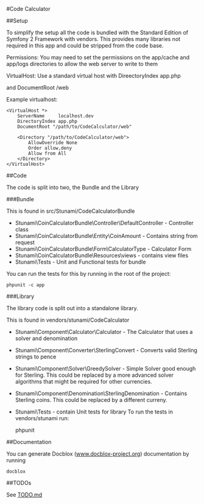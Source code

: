 #Code Calculator

##Setup

To simplify the setup all the code is bundled with the Standard Edition of Symfony 2 Framework with vendors.
This provides many libraries not required in this app and could be stripped from the code base.

Permissions: You may need to set the permissions on the app/cache and app/logs directories to allow the web server to write to them

VirtualHost: Use a standard virtual host with DireectoryIndex app.php

and DocumentRoot <theprojectroot>/web

Example virtualhost:

    <VirtualHost *>
        ServerName     localhost.dev
        DirectoryIndex app.php
        DocumentRoot "/path/to/CodeCalculator/web"

        <Directory "/path/to/CodeCalculator/web">
            AllowOverride None
            Order allow,deny
            Allow from All
        </Directory>
    </VirtualHost>

##Code

The code is split into two, the Bundle and the Library

###Bundle

This is found in src/Stunami/CodeCalculatorBundle

* Stunami\CoinCalculatorBundle\Controller\DefaultController - Controller class
* Stunami\CoinCalculatorBundle\Entity\CoinAmount - Contains string from request
* Stunami\CoinCalculatorBundle\Form\CalculatorType - Calculator Form
* Stunami\CoinCalculatorBundle\Resources\views - contains view files
* Stunami\Tests - Unit and Functional tests for bundle

You can run the tests for this by running in the root of the project:

    phpunit -c app

###Library

The library code is split out into a standalone library.

This is found in vendors/stunami/CodeCalculator

* Stunami\Component\Calculator\Calculator - The Calculator that uses a solver and denomination
* Stunami\Component\Converter\SterlingConvert - Converts valid Sterling strings to pence
* Stunami\Component\Solver\GreedySolver - Simple Solver good enough for Sterling. This could be replaced by a more advanced solver algorithms that might be required for other currencies.
* Stunami\Component\Denomination\SterlingDenomination - Contains Sterling coins. This could be replaced by a different curreny.
* Stunami\Tests - contain Unit tests for library
To run the tests in vendors/stunami run:

    phpunit

##Documentation

You can generate Docblox (www.docblox-project.org) documentation by running

    docblox

##TODOs

See [TODO.md](https://github.com/stunami/CoinCalculator/blob/master/TODO.md)